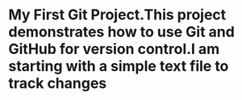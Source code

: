 # My First Git Project.This project demonstrates how to use Git and GitHub for version control.I am starting with a simple text file to track changes
